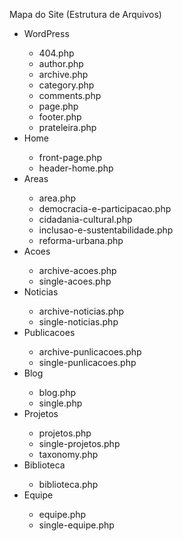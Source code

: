 Mapa do Site (Estrutura de Arquivos)

<ul>
  <li>WordPress</li>
  <ul>
  	<li>404.php</li>
  	<li>author.php</li>
  	<li>archive.php</li>
  	<li>category.php</li>
  	<li>comments.php</li>
  	<li>page.php</li>
  	<li>footer.php</li>
  	<li>prateleira.php</li>
  </ul>
  <li>Home</li>
  	<ul>
  		<li>front-page.php</li>
  		<li>header-home.php</li>
  	</ul>
  <li>Areas</li>
	<ul>
		<li>area.php</li>
		<li>democracia-e-participacao.php</li>
		<li>cidadania-cultural.php</li>
		<li>inclusao-e-sustentabilidade.php</li>
		<li>reforma-urbana.php</li>
	</ul>
	<li>Acoes</li>
	<ul>
		<li>archive-acoes.php</li>
		<li>single-acoes.php</li>
	</ul>
	<li>Noticias</li>
	<ul>
		<li>archive-noticias.php</li>
		<li>single-noticias.php</li>
	</ul>
	<li>Publicacoes</li>
	<ul>
		<li>archive-punlicacoes.php</li>
		<li>single-punlicacoes.php</li>
	</ul>
  <li>Blog</li>
  <ul>
  	<li>blog.php</li>
  	<li>single.php</li>
  </ul>
  <li>Projetos</li>
  <ul>
  	<li>projetos.php</li>
  	<li>single-projetos.php</li>
  	<li>taxonomy.php</li>
  </ul>
  <li>Biblioteca</li>
  <ul>
  	<li>biblioteca.php</li>
  </ul>
  <li>Equipe</li>
  <ul>
  	<li>equipe.php</li>
  	<li>single-equipe.php</li>
  </ul>
</ul>